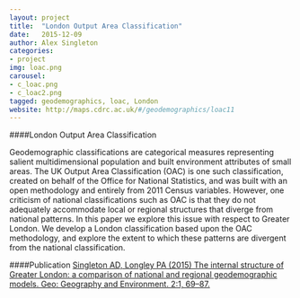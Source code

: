 ```yaml
---
layout: project
title:  "London Output Area Classification"
date:   2015-12-09
author: Alex Singleton
categories:
- project
img: loac.png
carousel:
- c_loac.png
- c_loac2.png
tagged: geodemographics, loac, London
website: http://maps.cdrc.ac.uk/#/geodemographics/loac11
---
```

####London Output Area Classification

Geodemographic classifications are categorical measures representing salient multidimensional population and built environment attributes of small areas. The UK Output Area Classification (OAC) is one such classification, created on behalf of the Office for National Statistics, and was built with an open methodology and entirely from 2011 Census variables. However, one criticism of national classifications such as OAC is that they do not adequately accommodate local or regional structures that diverge from national patterns. In this paper we explore this issue with respect to Greater London. We develop a London classification based upon the OAC methodology, and explore the extent to which these patterns are divergent from the national classification.

####Publication
[Singleton AD, Longley PA (2015) The internal structure of Greater London: a comparison of national and regional geodemographic models. Geo: Geography and Environment. 2:1, 69–87.](http://dx.doi.org/10.1002/geo2.7)